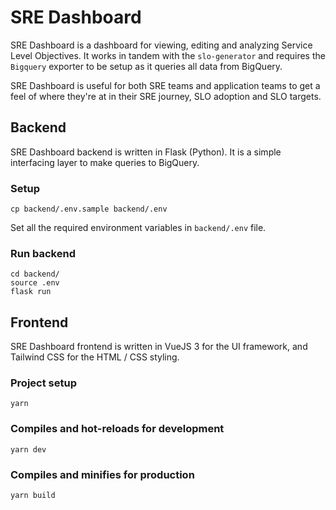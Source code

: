# SRE Dashboard

SRE Dashboard is a dashboard for viewing, editing and analyzing Service Level
Objectives. It works in tandem with the `slo-generator` and requires the 
`Bigquery` exporter to be setup as it queries all data from BigQuery. 

SRE Dashboard is useful for both SRE teams and application teams to get a feel 
of where they're at in their SRE journey, SLO adoption and SLO targets.

## Backend
SRE Dashboard backend is written in Flask (Python). It is a simple interfacing 
layer to make queries to BigQuery.

### Setup
```
cp backend/.env.sample backend/.env
```
Set all the required environment variables in `backend/.env` file.

### Run backend
```
cd backend/
source .env
flask run
```

## Frontend
SRE Dashboard frontend is written in VueJS 3 for the UI framework, and Tailwind 
CSS for the HTML / CSS styling.

### Project setup
```
yarn
```

### Compiles and hot-reloads for development
```
yarn dev
```

### Compiles and minifies for production
```
yarn build
```
